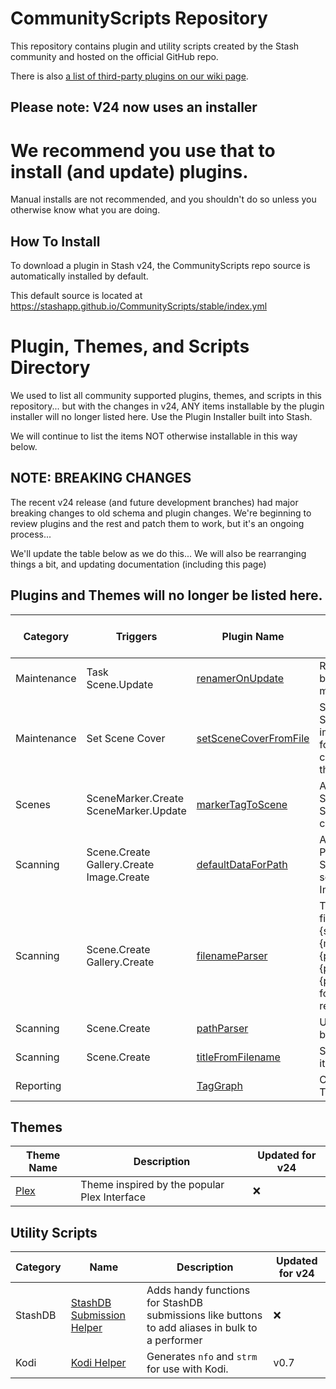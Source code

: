 # CommunityScripts Repository

This repository contains plugin and utility scripts created by the Stash community and hosted on the official GitHub repo.  

There is also [a list of third-party plugins on our wiki page](https://github.com/stashapp/stash/wiki/Plugins-&--Scripts).

## Please note: V24 now uses an installer
# We recommend you use that to install (and update) plugins.  
Manual installs are not recommended, and you shouldn't do so unless you otherwise know what you are doing.

## How To Install
To download a plugin in Stash v24, the CommunityScripts repo source is automatically installed by default.

This default source is located at https://stashapp.github.io/CommunityScripts/stable/index.yml

# Plugin, Themes, and Scripts Directory
We used to list all community supported plugins, themes, and scripts in this repository...
but with the changes in v24, ANY items installable by the plugin installer will no longer listed here.
Use the Plugin Installer built into Stash.

We will continue to list the items NOT otherwise installable in this way below.

## NOTE: BREAKING CHANGES
The recent v24 release (and future development branches) had major breaking changes to old schema and plugin changes.
We're beginning to review plugins and the rest and patch them to work, but it's an ongoing process...

We'll update the table below as we do this...
We will also be rearranging things a bit, and updating documentation (including this page)

## Plugins and Themes will no longer be listed here.

Category|Triggers|Plugin Name|Description|Minimum Stash version|Updated for v24|
--------|-----------|-----------|-----------|---------------------|-----
Maintenance|Task<br />Scene.Update|[renamerOnUpdate](plugins/renamerOnUpdate)|Rename/Move your file based on Stash metadata.|v2.4|:white_check_mark: STOPGAP
Maintenance|Set Scene Cover|[setSceneCoverFromFile](plugins/setSceneCoverFromFile)|Searchs Stash for Scenes with a cover image in the same folder and sets the cover image in stash to that image|v0.7|:x:
Scenes|SceneMarker.Create<br />SceneMarker.Update|[markerTagToScene](plugins/markerTagToScene)|Adds primary tag of Scene Marker to the Scene on marker create/update.|v0.8 ([46bbede](https://github.com/stashapp/stash/commit/46bbede9a07144797d6f26cf414205b390ca88f9))|:x:
Scanning|Scene.Create<br />Gallery.Create<br />Image.Create|[defaultDataForPath](plugins/defaultDataForPath)|Adds configured Tags, Performers and/or Studio to all newly scanned Scenes, Images and Galleries..|v0.8|:x:
Scanning|Scene.Create<br />Gallery.Create|[filenameParser](plugins/filenameParser)|Tries to parse filenames, primarily in {studio}.{year}.{month}.{day}.{performer1firstname}.{performer1lastname}.{performer2}.{title} format, into the respective fields|v0.10|:x:
Scanning|Scene.Create|[pathParser](plugins/pathParser)|Updates scene info based on the file path.|v0.17|:x:
Scanning|Scene.Create|[titleFromFilename](plugins/titleFromFilename)|Sets the scene title to its filename|v0.17|:x:
Reporting||[TagGraph](plugins/tagGraph)|Creates a visual of the Tag relations.|v0.7|:x:

## Themes

Theme Name|Description                                 |Updated for v24|
----------|--------------------------------------------|----
[Plex](themes/plex)      |Theme inspired by the popular Plex Interface|:x:

## Utility Scripts

|Category|Name|Description|Updated for v24|
---------|---------------|-----------|----
StashDB  |[StashDB Submission Helper](/userscripts/StashDB_Submission_Helper)|Adds handy functions for StashDB submissions like buttons to add aliases in bulk to a performer|:x:
Kodi|[Kodi Helper](scripts/kodi-helper)|Generates `nfo` and `strm` for use with Kodi.|v0.7|:x:
